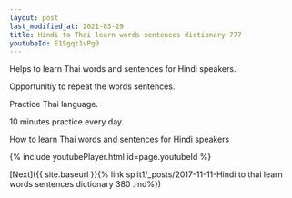 ```yaml
---
layout: post
last_modified_at: 2021-03-29
title: Hindi to Thai learn words sentences dictionary 777 
youtubeId: E1Sgqt1vPg0
---
```

 
 
Helps to learn Thai words and sentences for Hindi speakers.

Opportunitiy to repeat the words sentences. 

Practice Thai language. 
 
10 minutes practice every day. 
 
How to learn Thai words and sentences for Hindi speakers 
 
{% include youtubePlayer.html id=page.youtubeId %}
 
 
[Next]({{ site.baseurl }}{% link  split1/_posts/2017-11-11-Hindi to thai learn words sentences dictionary 380 .md%})
 
